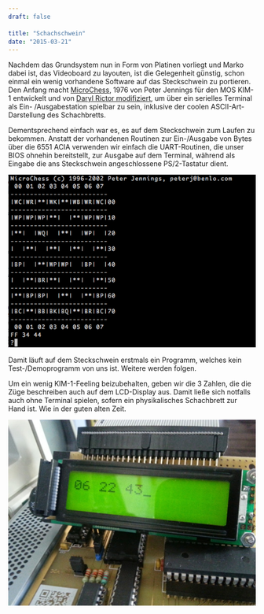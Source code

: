 ```yaml
---
draft: false

title: "Schachschwein"
date: "2015-03-21"
---
```


Nachdem das Grundsystem nun in Form von Platinen vorliegt und Marko dabei ist, das Videoboard zu layouten, ist die Gelegenheit günstig, schon einmal ein wenig vorhandene Software auf das Steckschwein zu portieren. Den Anfang macht [MicroChess](http://benlo.com/microchess/index.html), 1976 von Peter Jennings für den MOS KIM-1 entwickelt und von [Daryl Rictor modifiziert](http://www.6502.org/source/games/uchess/uchess.htm), um über ein serielles Terminal als Ein- /Ausgabestation spielbar zu sein, inklusive der coolen ASCII-Art-Darstellung des Schachbretts.

Dementsprechend einfach war es, es auf dem Steckschwein zum Laufen zu bekommen. Anstatt der vorhandenen Routinen zur Ein-/Ausgabe von Bytes über die 6551 ACIA verwenden wir einfach die UART-Routinen, die unser BIOS ohnehin bereitstellt, zur Ausgabe auf dem Terminal, während als Eingabe die ans Steckschwein angeschlossene PS/2-Tastatur dient.

![screenshot-2b2015-03-21-2b10-43-401](images/screenshot-2b2015-03-21-2b10-43-401.png)

Damit läuft auf dem Steckschwein erstmals ein Programm, welches kein Test-/Demoprogramm von uns ist. Weitere werden folgen.

Um ein wenig KIM-1-Feeling beizubehalten, geben wir die 3 Zahlen, die die Züge beschreiben auch auf dem LCD-Display aus. Damit ließe sich notfalls auch ohne Terminal spielen, sofern ein physikalisches Schachbrett zur Hand ist. Wie in der guten alten Zeit.

![img_20150321_122156](images/img_20150321_122156.jpg)
